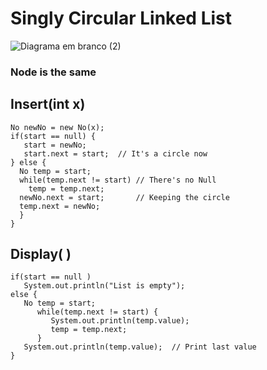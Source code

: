 # Singly Circular Linked List

![Diagrama em branco (2)](https://user-images.githubusercontent.com/88002748/169865406-07e73ba6-3dc1-44ae-bd38-0039abebc7ba.png)


### Node is the same

## Insert(int x)
```
No newNo = new No(x);
if(start == null) {
   start = newNo;
   start.next = start;  // It's a circle now 
} else {
  No temp = start;
  while(temp.next != start) // There's no Null
    temp = temp.next;
  newNo.next = start;       // Keeping the circle
  temp.next = newNo;
  }
}
```
## Display( )
```
if(start == null )
   System.out.println("List is empty");
else {
   No temp = start;
      while(temp.next != start) {
         System.out.println(temp.value);
         temp = temp.next;
      }
   System.out.println(temp.value);  // Print last value
}
```
